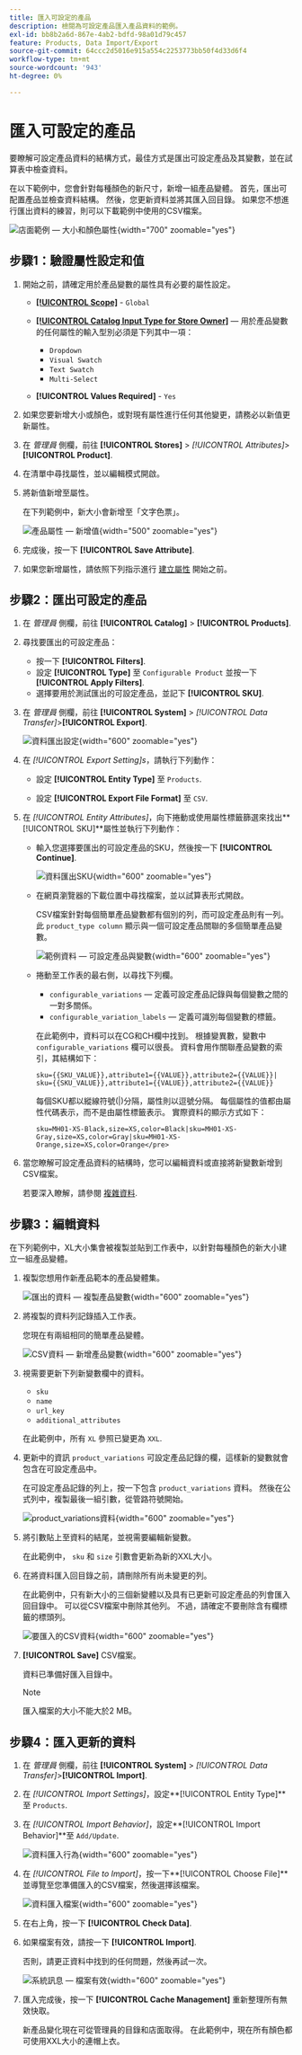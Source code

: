 ```yaml
---
title: 匯入可設定的產品
description: 檢閱為可設定產品匯入產品資料的範例。
exl-id: bb8b2a6d-867e-4ab2-bdfd-98a01d79c457
feature: Products, Data Import/Export
source-git-commit: 64ccc2d5016e915a554c2253773bb50f4d33d6f4
workflow-type: tm+mt
source-wordcount: '943'
ht-degree: 0%

---
```


# 匯入可設定的產品

要瞭解可設定產品資料的結構方式，最佳方式是匯出可設定產品及其變數，並在試算表中檢查資料。

在以下範例中，您會針對每種顏色的新尺寸，新增一組產品變體。 首先，匯出可配置產品並檢查資料結構。 然後，您更新資料並將其匯入回目錄。 如果您不想進行匯出資料的練習，則可以下載範例中使用的CSV檔案。

![店面範例 — 大小和顏色屬性](./assets/storefront-hoodie-new-size.png){width="700" zoomable="yes"}

## 步驟1：驗證屬性設定和值

1. 開始之前，請確定用於產品變數的屬性具有必要的屬性設定。

   - [**[!UICONTROL Scope]**](../getting-started/websites-stores-views.md#scope-settings) - `Global`
   - [**[!UICONTROL Catalog Input Type for Store Owner]**](data-attributes-product.md)  — 用於產品變數的任何屬性的輸入型別必須是下列其中一項：

      - `Dropdown`
      - `Visual Swatch`
      - `Text Swatch`
      - `Multi-Select`

   - **[!UICONTROL Values Required]** - `Yes`

1. 如果您要新增大小或顏色，或對現有屬性進行任何其他變更，請務必以新值更新屬性。

1. 在 _管理員_ 側欄，前往 **[!UICONTROL Stores]** > _[!UICONTROL Attributes]_>**[!UICONTROL Product]**.

1. 在清單中尋找屬性，並以編輯模式開啟。

1. 將新值新增至屬性。

   在下列範例中，新大小會新增至「文字色票」。

   ![產品屬性 — 新增值](./assets/data-transfer-configurable-product-add-new-attribute-value.png){width="500" zoomable="yes"}

1. 完成後，按一下 **[!UICONTROL Save Attribute]**.

1. 如果您新增屬性，請依照下列指示進行 [建立屬性](../catalog/attribute-product-create.md) 開始之前。

## 步驟2：匯出可設定的產品

1. 在 _管理員_ 側欄，前往 **[!UICONTROL Catalog]** > **[!UICONTROL Products]**.

1. 尋找要匯出的可設定產品：

   - 按一下 **[!UICONTROL Filters]**.
   - 設定 **[!UICONTROL Type]** 至 `Configurable Product` 並按一下 **[!UICONTROL Apply Filters]**.
   - 選擇要用於測試匯出的可設定產品，並記下 **[!UICONTROL SKU]**.

1. 在 _管理員_ 側欄，前往 **[!UICONTROL System]** > _[!UICONTROL Data Transfer]_>**[!UICONTROL Export]**.

   ![資料匯出設定](./assets/data-transfer-export-settings.png){width="600" zoomable="yes"}

1. 在 _[!UICONTROL Export Setting]s_，請執行下列動作：

   - 設定 **[!UICONTROL Entity Type]** 至 `Products`.

   - 設定 **[!UICONTROL Export File Format]** 至 `CSV`.

1. 在 _[!UICONTROL Entity Attributes]_，向下捲動或使用屬性標籤篩選來找出&#x200B;**[!UICONTROL SKU]**屬性並執行下列動作：

   - 輸入您選擇要匯出的可設定產品的SKU，然後按一下 **[!UICONTROL Continue]**.

     ![資料匯出SKU](./assets/data-transfer-export-sku.png){width="600" zoomable="yes"}

   - 在網頁瀏覽器的下載位置中尋找檔案，並以試算表形式開啟。

     CSV檔案針對每個簡單產品變數都有個別的列，而可設定產品則有一列。 此 `product_type column` 顯示與一個可設定產品關聯的多個簡單產品變數。

     ![範例資料 — 可設定產品與變數](./assets/data-transfer-csv-configurable-product.png){width="600" zoomable="yes"}

   - 捲動至工作表的最右側，以尋找下列欄。

      - `configurable_variations`  — 定義可設定產品記錄與每個變數之間的一對多關係。
      - `configurable_variation_labels`  — 定義可識別每個變數的標籤。

     在此範例中，資料可以在CG和CH欄中找到。 根據變異數，變數中 `configurable_variations` 欄可以很長。 資料會用作關聯產品變數的索引，其結構如下：

     ```text
     sku={{SKU_VALUE}},attribute1={{VALUE}},attribute2={{VALUE}}| sku={{SKU_VALUE}},attribute1={{VALUE}},attribute2={{VALUE}}
     ```

     每個SKU都以縱線符號(|)分隔，屬性則以逗號分隔。 每個屬性的值都由屬性代碼表示，而不是由屬性標籤表示。 實際資料的顯示方式如下：

     ```text
     sku=MH01-XS-Black,size=XS,color=Black|sku=MH01-XS-Gray,size=XS,color=Gray|sku=MH01-XS-Orange,size=XS,color=Orange</pre>
     ```

1. 當您瞭解可設定產品資料的結構時，您可以編輯資料或直接將新變數新增到CSV檔案。

   若要深入瞭解，請參閱 [複雜資料](data-attributes-product.md#complex-product-data-attributes).

## 步驟3：編輯資料

在下列範例中，XL大小集會被複製並貼到工作表中，以針對每種顏色的新大小建立一組產品變體。

1. 複製您想用作新產品範本的產品變體集。

   ![匯出的資料 — 複製產品變數](./assets/data-transfer-export-configurable-copy-rows.png){width="600" zoomable="yes"}

1. 將複製的資料列記錄插入工作表。

   您現在有兩組相同的簡單產品變體。

   ![CSV資料 — 新增產品變數](./assets/data-transfer-export-configurable-copy-rows.png){width="600" zoomable="yes"}

1. 視需要更新下列新變數欄中的資料。

   - `sku`
   - `name`
   - `url_key`
   - `additional_attributes`

   在此範例中，所有 `XL` 參照已變更為 `XXL`.

1. 更新中的資訊 `product_variations` 可設定產品記錄的欄，這樣新的變數就會包含在可設定產品中。

   在可設定產品記錄的列上，按一下包含 `product_variations` 資料。 然後在公式列中，複製最後一組引數，從管路符號開始。

   ![product_variations資料](./assets/data-transfer-export-configurable-product-product-variations-data.png){width="600" zoomable="yes"}

1. 將引數貼上至資料的結尾，並視需要編輯新變數。

   在此範例中， `sku` 和 `size` 引數會更新為新的XXL大小。

1. 在將資料匯入回目錄之前，請刪除所有尚未變更的列。

   在此範例中，只有新大小的三個新變體以及具有已更新可設定產品的列會匯入回目錄中。 可以從CSV檔案中刪除其他列。 不過，請確定不要刪除含有欄標籤的標頭列。

   ![要匯入的CSV資料](./assets/data-transfer-csv-configurable-product-data-ready-to-import.png){width="600" zoomable="yes"}

1. **[!UICONTROL Save]** CSV檔案。

   資料已準備好匯入目錄中。

   >[!NOTE]
   >
   >匯入檔案的大小不能大於2 MB。

## 步驟4：匯入更新的資料

1. 在 _管理員_ 側欄，前往 **[!UICONTROL System]** > _[!UICONTROL Data Transfer]_>**[!UICONTROL Import]**.

1. 在 _[!UICONTROL Import Settings]_，設定&#x200B;**[!UICONTROL Entity Type]**至 `Products`.

1. 在 _[!UICONTROL Import Behavior]_，設定&#x200B;**[!UICONTROL Import Behavior]**至 `Add/Update`.

   ![資料匯入行為](./assets/data-transfer-configurable-product-import-behavior.png){width="600" zoomable="yes"}

1. 在 _[!UICONTROL File to Import]_，按一下&#x200B;**[!UICONTROL Choose File]**並導覽至您準備匯入的CSV檔案，然後選擇該檔案。

   ![資料匯入檔案](./assets/data-import-file-to-import.png){width="600" zoomable="yes"}

1. 在右上角，按一下 **[!UICONTROL Check Data]**.

1. 如果檔案有效，請按一下 **[!UICONTROL Import]**.

   否則，請更正資料中找到的任何問題，然後再試一次。

   ![系統訊息 — 檔案有效](./assets/data-transfer-configurable-product-import-validation-results.png){width="600" zoomable="yes"}

1. 匯入完成後，按一下 **[!UICONTROL Cache Management]** 重新整理所有無效快取。

   新產品變化現在可從管理員的目錄和店面取得。 在此範例中，現在所有顏色都可使用XXL大小的連帽上衣。
